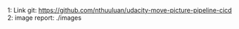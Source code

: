 1: Link git: https://github.com/nthuuluan/udacity-move-picture-pipeline-cicd
2: image report: ./images

